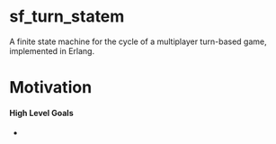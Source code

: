 # sf_turn_statem
A finite state machine for the cycle of a multiplayer turn-based game, implemented in Erlang.


# Motivation
#### High Level Goals
- 
